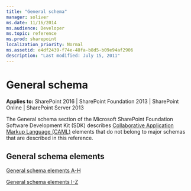 ```yaml
---
title: "General schema"
manager: soliver
ms.date: 11/16/2014
ms.audience: Developer
ms.topic: reference
ms.prod: sharepoint
localization_priority: Normal
ms.assetid: e4df2439-f74e-48fa-b8d5-b09e94af2906
description: "Last modified: July 15, 2011"
---
```


# General schema

**Applies to:** SharePoint 2016 | SharePoint Foundation 2013 | SharePoint Online | SharePoint Server 2013
  
The General schema section of the Microsoft SharePoint Foundation Software Development Kit (SDK) describes [Collaborative Application Markup Language (CAML)](introduction-to-collaborative-application-markup-language-caml.md) elements that do not belong to major schemas that are described in this reference. 
  
## General schema elements
  
[General schema elements A-H](general-schema-elements-a-h.md)
  
[General schema elements I-Z](general-schema-elements-i-z.md)
  

